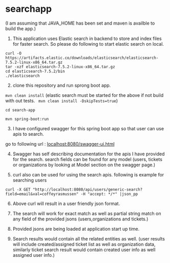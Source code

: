 # searchapp

(I am assuming that JAVA_HOME has been set and maven is availble to build the app.)

1. This application uses Elastic search in backend to store and index files for faster search. So please do following to start elastic search on local. 

```
curl -O https://artifacts.elastic.co/downloads/elasticsearch/elasticsearch-7.5.2-linux-x86_64.tar.gz
tar -xzf elasticsearch-7.5.2-linux-x86_64.tar.gz
cd elasticsearch-7.5.2/bin
./elasticsearch 
```

2. clone this repository and run sprong boot app.

``` mvn clean install ``` 
(elastic search  must be started for the above if not build with out tests. ``` mvn clean install -DskipTests=true```)

```cd search-app```

 ```mvn spring-boot:run ```
 
3. I have configured swagger for this spring boot app so that user can use apis to search. 

go to following url : [localhost:8080/swagger-ui.html](http://localhost:8080/swagger-ui.html) 

4. Swagger has self describing documentation for the apis I have provided for the search. search fields can be found for any model (users, tickets or organizations by looking at Model section on the swagger page.)

5. curl also can be used for using the search apis. following is example for searching users 

```curl -X GET "http://localhost:8080/api/users/generic-search?field=email&val=coffeyrasmussen" -H "accept: */*" |json_pp```

6. Above curl will result in a user friendly json format. 

7. The search will work for exact match as well as partial string match on any field of the provided jsons (users,organizations and tickets.)

8. Provided jsons are being loaded at application start up time. 

9. Search results would contain all the related entities as well. (user results will include created/assigned ticket list as well as organization data, similarly ticket search result would contain created user info as well assigned user info.)
